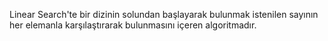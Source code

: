 Linear Search'te bir dizinin solundan başlayarak bulunmak istenilen sayının her elemanla karşılaştırarak bulunmasını içeren algoritmadır.